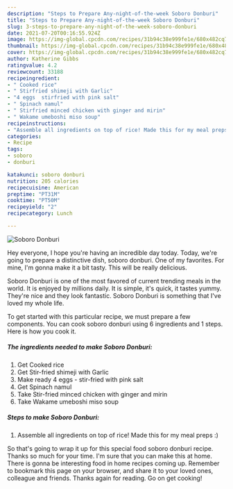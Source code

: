 ```yaml
---
description: "Steps to Prepare Any-night-of-the-week Soboro Donburi"
title: "Steps to Prepare Any-night-of-the-week Soboro Donburi"
slug: 3-steps-to-prepare-any-night-of-the-week-soboro-donburi
date: 2021-07-20T00:16:55.924Z
image: https://img-global.cpcdn.com/recipes/31b94c38e999fe1e/680x482cq70/soboro-donburi-recipe-main-photo.jpg
thumbnail: https://img-global.cpcdn.com/recipes/31b94c38e999fe1e/680x482cq70/soboro-donburi-recipe-main-photo.jpg
cover: https://img-global.cpcdn.com/recipes/31b94c38e999fe1e/680x482cq70/soboro-donburi-recipe-main-photo.jpg
author: Katherine Gibbs
ratingvalue: 4.2
reviewcount: 33188
recipeingredient:
- " Cooked rice"
- " Stirfried shimeji with Garlic"
- "4 eggs  stirfried with pink salt"
- " Spinach namul"
- " Stirfried minced chicken with ginger and mirin"
- " Wakame umeboshi miso soup"
recipeinstructions:
- "Assemble all ingredients on top of rice! Made this for my meal preps :)"
categories:
- Recipe
tags:
- soboro
- donburi

katakunci: soboro donburi 
nutrition: 205 calories
recipecuisine: American
preptime: "PT31M"
cooktime: "PT50M"
recipeyield: "2"
recipecategory: Lunch

---
```



![Soboro Donburi](https://img-global.cpcdn.com/recipes/31b94c38e999fe1e/680x482cq70/soboro-donburi-recipe-main-photo.jpg)

Hey everyone, I hope you're having an incredible day today. Today, we're going to prepare a distinctive dish, soboro donburi. One of my favorites. For mine, I'm gonna make it a bit tasty. This will be really delicious.



Soboro Donburi is one of the most favored of current trending meals in the world. It is enjoyed by millions daily. It is simple, it's quick, it tastes yummy. They're nice and they look fantastic. Soboro Donburi is something that I've loved my whole life.


To get started with this particular recipe, we must prepare a few components. You can cook soboro donburi using 6 ingredients and 1 steps. Here is how you cook it.

<!--inarticleads1-->

##### The ingredients needed to make Soboro Donburi:

1. Get  Cooked rice
1. Get  Stir-fried shimeji with Garlic
1. Make ready 4 eggs - stir-fried with pink salt
1. Get  Spinach namul
1. Take  Stir-fried minced chicken with ginger and mirin
1. Take  Wakame umeboshi miso soup




<!--inarticleads2-->

##### Steps to make Soboro Donburi:

1. Assemble all ingredients on top of rice! Made this for my meal preps :)




So that's going to wrap it up for this special food soboro donburi recipe. Thanks so much for your time. I'm sure that you can make this at home. There is gonna be interesting food in home recipes coming up. Remember to bookmark this page on your browser, and share it to your loved ones, colleague and friends. Thanks again for reading. Go on get cooking!
